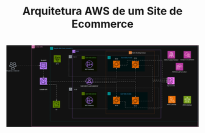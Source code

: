 <h1 align="center">
  Arquitetura AWS de um Site de Ecommerce
<h1>

<p align="center">
  <img src="arquitetura.png" width="1000" />
</p>
